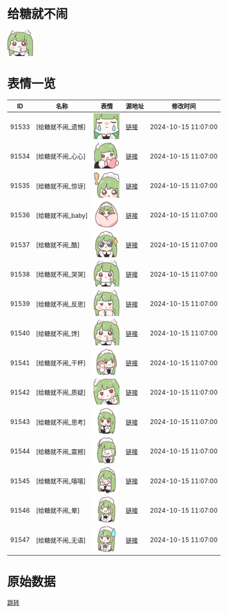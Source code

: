 # 给糖就不闹

<img src="./cover.png" height="60" alt="cover" />

# 表情一览

|ID|名称|表情|源地址|修改时间|
|----|----|----|----|----|
|91533|[给糖就不闹_遗憾]|<img src="./pic/091533_%5B给糖就不闹_遗憾%5D.png" height="60" alt="遗憾"/>|[链接](https://i0.hdslb.com/bfs/garb/d4b277cce1563368c907581a6648b66b63816fbc.png)|2024-10-15 11:07:00|
|91534|[给糖就不闹_心心]|<img src="./pic/091534_%5B给糖就不闹_心心%5D.png" height="60" alt="心心"/>|[链接](https://i0.hdslb.com/bfs/garb/c72038ec04cc96ad1fbf963c9ad2bf8bb4c93299.png)|2024-10-15 11:07:00|
|91535|[给糖就不闹_惊讶]|<img src="./pic/091535_%5B给糖就不闹_惊讶%5D.png" height="60" alt="惊讶"/>|[链接](https://i0.hdslb.com/bfs/garb/950def2361f877a37e1905b07903e4a0ae65920f.png)|2024-10-15 11:07:00|
|91536|[给糖就不闹_baby]|<img src="./pic/091536_%5B给糖就不闹_baby%5D.png" height="60" alt="baby"/>|[链接](https://i0.hdslb.com/bfs/garb/2a3249307f4ab2460709ebb38304829cecfb2405.png)|2024-10-15 11:07:00|
|91537|[给糖就不闹_酷]|<img src="./pic/091537_%5B给糖就不闹_酷%5D.png" height="60" alt="酷"/>|[链接](https://i0.hdslb.com/bfs/garb/bc32304191dbcf392e8e0485fbc1d64f4cde36c8.png)|2024-10-15 11:07:00|
|91538|[给糖就不闹_哭哭]|<img src="./pic/091538_%5B给糖就不闹_哭哭%5D.png" height="60" alt="哭哭"/>|[链接](https://i0.hdslb.com/bfs/garb/038aae56915c45db3408fa9bb47f27b5792dc1e7.png)|2024-10-15 11:07:00|
|91539|[给糖就不闹_反思]|<img src="./pic/091539_%5B给糖就不闹_反思%5D.png" height="60" alt="反思"/>|[链接](https://i0.hdslb.com/bfs/garb/3a8dff92fa0eaf170cd6a08e8d41e1b7a5403b86.png)|2024-10-15 11:07:00|
|91540|[给糖就不闹_馋]|<img src="./pic/091540_%5B给糖就不闹_馋%5D.png" height="60" alt="馋"/>|[链接](https://i0.hdslb.com/bfs/garb/04e35a20625ac3321c5fdf9e7bfbcb9b33097b83.png)|2024-10-15 11:07:00|
|91541|[给糖就不闹_干杯]|<img src="./pic/091541_%5B给糖就不闹_干杯%5D.png" height="60" alt="干杯"/>|[链接](https://i0.hdslb.com/bfs/garb/51bcbfb7500a4d5a56bf1c7741036438eb13bb26.png)|2024-10-15 11:07:00|
|91542|[给糖就不闹_质疑]|<img src="./pic/091542_%5B给糖就不闹_质疑%5D.png" height="60" alt="质疑"/>|[链接](https://i0.hdslb.com/bfs/garb/f23c87cd152ca1a42baf6d274f8845313ac5ed9d.png)|2024-10-15 11:07:00|
|91543|[给糖就不闹_思考]|<img src="./pic/091543_%5B给糖就不闹_思考%5D.png" height="60" alt="思考"/>|[链接](https://i0.hdslb.com/bfs/garb/6514701acccb1fa0a15898bd215e7a8087671f6b.png)|2024-10-15 11:07:00|
|91544|[给糖就不闹_震撼]|<img src="./pic/091544_%5B给糖就不闹_震撼%5D.png" height="60" alt="震撼"/>|[链接](https://i0.hdslb.com/bfs/garb/5e4b5516bbf6d273c595e8c28c410c489ef8a079.png)|2024-10-15 11:07:00|
|91545|[给糖就不闹_嘻嘻]|<img src="./pic/091545_%5B给糖就不闹_嘻嘻%5D.png" height="60" alt="嘻嘻"/>|[链接](https://i0.hdslb.com/bfs/garb/04fa0bdea843675b78ea75265a0e62a7b19f432a.png)|2024-10-15 11:07:00|
|91546|[给糖就不闹_晕]|<img src="./pic/091546_%5B给糖就不闹_晕%5D.png" height="60" alt="晕"/>|[链接](https://i0.hdslb.com/bfs/garb/aca1046f8606b56fff5793495e33f0c9455a6fb7.png)|2024-10-15 11:07:00|
|91547|[给糖就不闹_无语]|<img src="./pic/091547_%5B给糖就不闹_无语%5D.png" height="60" alt="无语"/>|[链接](https://i0.hdslb.com/bfs/garb/580f4284774d27782a54648aa7f95ba214b8d89d.png)|2024-10-15 11:07:00|

# 原始数据

[跳转](./raw.json)

